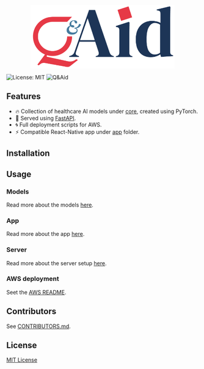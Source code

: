<p align="center">
  <img align="center" src="https://github.com/medtorch/Q-Aid/blob/master/misc/q_aid_logo_small1.png" alt="Q&Aid" width="75%">
</p>

![License: MIT](https://img.shields.io/badge/License-MIT-green.svg)
![Q&Aid](https://github.com/medtorch/Q-Aid/workflows/Q&Aid/badge.svg)

## Features

- :fire: Collection of healthcare AI models under [core](core), created using PyTorch.
- :key: Served using [FastAPI](https://fastapi.tiangolo.com/).
- :cyclone: Full deployment scripts for AWS.
- :zap: Compatible React-Native app under [app](app) folder.

## Installation

## Usage

### Models

Read more about the models [here](https://github.com/medtorch/Q-Aid-Models).
### App

Read more about the app [here](https://github.com/medtorch/Q-Aid-App).

### Server

Read more about the server setup [here](https://github.com/medtorch/Q-Aid-Core/blob/master/core/README.md).

### AWS deployment
Seet the [AWS README](aws_backend/README.md).


## Contributors

See [CONTRIBUTORS.md](CONTRIBUTORS.md).

## License
[MIT License](https://choosealicense.com/licenses/mit/)
